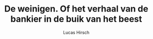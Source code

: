 ---
title: "De weinigen. Of het verhaal van de bankier in de buik van het beest"
author: "Lucas Hirsch"
isbn: "9062656145"
isbn13: "9789062656141"
rating: "0"
publisher: "Uitgeverij In de Knipscheer"
pages: "223"
publishYear: "2019"
read: ""
goodreads_id: "52149555"
---